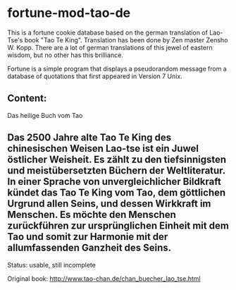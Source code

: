 fortune-mod-tao-de
==================

This is a fortune cookie database based on the german translation of Lao-Tse's book "Tao Te King". Translation has been done by Zen master Zensho W. Kopp. There are a lot of german translations of this jewel of eastern wisdom, but no other has this brilliance.

Fortune is a simple program that displays a pseudorandom message from a database of quotations that first appeared in Version 7 Unix.

Content:
--------------------------------------------------------------------------
Das heilige Buch vom Tao

Das 2500 Jahre alte Tao Te King des chinesischen Weisen Lao-tse ist ein Juwel östlicher Weisheit. 
Es zählt zu den tiefsinnigsten und meistübersetzten Büchern der Weltliteratur. 
In einer Sprache von unvergleichlicher Bildkraft kündet das Tao Te King vom Tao, 
dem göttlichen Urgrund allen Seins, und dessen Wirkkraft im Menschen. 
Es möchte den Menschen zurückführen zur ursprünglichen Einheit mit dem Tao 
und somit zur Harmonie mit der allumfassenden Ganzheit des Seins.
---------------------------------------------------------------------------

Status: usable, still incomplete

Original book:
http://www.tao-chan.de/chan_buecher_lao_tse.html
